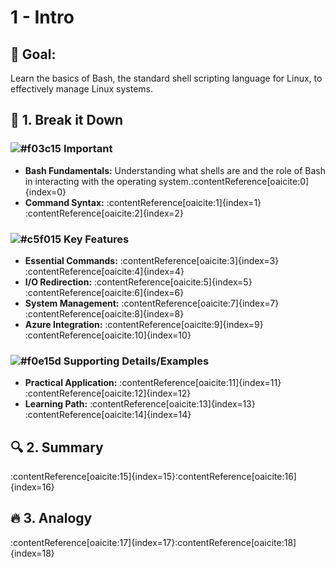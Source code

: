# 1 - Intro

## 🎯 Goal:
Learn the basics of Bash, the standard shell scripting language for Linux, to effectively manage Linux systems.

## 🧠 1. Break it Down

### ![#f03c15](https://placehold.co/15x15/f03c15/f03c15.png) **Important**
- **Bash Fundamentals:** Understanding what shells are and the role of Bash in interacting with the operating system.&#8203;:contentReference[oaicite:0]{index=0}
- **Command Syntax:** :contentReference[oaicite:1]{index=1}&#8203;:contentReference[oaicite:2]{index=2}

### ![#c5f015](https://placehold.co/15x15/c5f015/c5f015.png) **Key Features**
- **Essential Commands:** :contentReference[oaicite:3]{index=3}&#8203;:contentReference[oaicite:4]{index=4}
- **I/O Redirection:** :contentReference[oaicite:5]{index=5}&#8203;:contentReference[oaicite:6]{index=6}
- **System Management:** :contentReference[oaicite:7]{index=7}&#8203;:contentReference[oaicite:8]{index=8}
- **Azure Integration:** :contentReference[oaicite:9]{index=9}&#8203;:contentReference[oaicite:10]{index=10}

### ![#f0e15d](https://placehold.co/15x15/f0e15d/f0e15d.png) **Supporting Details/Examples**
- **Practical Application:** :contentReference[oaicite:11]{index=11}&#8203;:contentReference[oaicite:12]{index=12}
- **Learning Path:** :contentReference[oaicite:13]{index=13}&#8203;:contentReference[oaicite:14]{index=14}

## 🔍 2. Summary
:contentReference[oaicite:15]{index=15}&#8203;:contentReference[oaicite:16]{index=16}

## 🔥 3. Analogy
:contentReference[oaicite:17]{index=17}&#8203;:contentReference[oaicite:18]{index=18}
